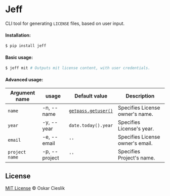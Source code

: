# Jeff

CLI tool for generating `LICENSE` files, based on user input.


#### Installation:

```bash
$ pip install jeff
```


#### Basic usage:


```bash
$ jeff mit # Outputs mit license content, with user credentials.
```

#### Advanced usage:

Argument name   | usage         | Default value                         | Description
---             | ---           | ---                                   | ---
`name`          | -n, --name    | [`getpass.getuser()`](goo.gl/feOHre)  | Specifies License owner's name.
`year`          | -y, --year    | `date.today().year`                   | Specifies License's year.
`email`         | -e, --email   | `''`                                  | Specifies License owner's email.
`project name`  | -p, --project | `''`                                  | Specifies Project's name.

## License

[MIT License](https://opensource.org/licenses/MIT) © Oskar Cieslik
